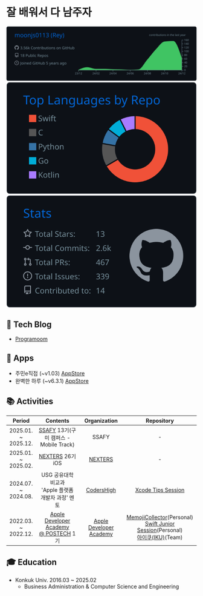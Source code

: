 # 잘 배워서 다 남주자

![](https://raw.githubusercontent.com/moonjs0113/moonjs0113/main/profile-summary-card-output/github_dark/0-profile-details.svg)
![](https://raw.githubusercontent.com/moonjs0113/moonjs0113/main/profile-summary-card-output/github_dark/1-repos-per-language.svg)
![](https://raw.githubusercontent.com/moonjs0113/moonjs0113/main/profile-summary-card-output/github_dark/3-stats.svg)

## 📄 Tech Blog
- [Programoom](https://littlemoom.tistory.com/)

## 📱 Apps
- 주민e직접 (~v1.03) [AppStore](https://apps.apple.com/kr/app/id1610485313)
- 완벽한 하루 (~v6.3.1) [AppStore](https://apps.apple.com/kr/app/id1525540474)

## 📚 Activities
| Period | Contents | Organization | Repository |
|:-:|:-:|:-:|:-:|
|2025.01. ~<br>2025.12.|[SSAFY](https://www.ssafy.com) 13기(구미 캠퍼스 - Mobile Track)|SSAFY| - |
|2025.01. ~<br>2025.02.|[NEXTERS](https://nexters.co.kr) 26기 iOS|[NEXTERS](https://github.com/Nexters)| - |
|2024.07. ~<br>2024.08.|USG 공유대학 비교과<br>'Apple 플랫폼 개발자 과정' 멘토|[CodersHigh](https://github.com/ProjectInTheClass)|[Xcode Tips Session](https://github.com/moonjs0113/2024_Summer_XcodeTips)|
|2022.03. ~<br>2022.12.|[Apple Developer Academy<br>@ POSTECH](https://developeracademy.postech.ac.kr) 1기|[Apple Developer Academy](https://github.com/DeveloperAcademy-POSTECH)|[MemojiCollector](https://github.com/moonjs0113/MemojiCollector)(Personal)<br>[Swift Junior Session](https://github.com/moonjs0113/SwiftJuniorSession)(Personal)<br>[아이쿠(IKU)](https://github.com/moonjs0113/MacC-Team-IKU)(Team)|

## 🎓 Education
- Konkuk Univ. 2016.03 ~ 2025.02
  - Business Administration & Computer Science and Engineering
